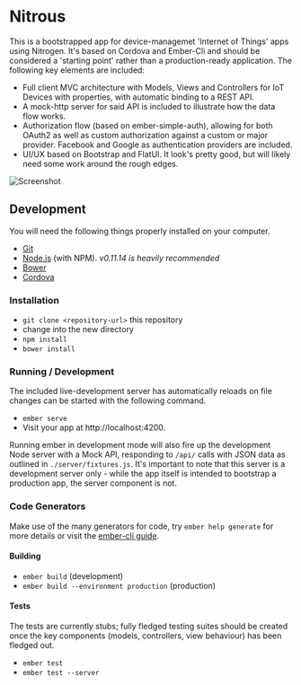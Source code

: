 # Nitrous
This is a bootstrapped app for device-managemet 'Internet of Things' apps using Nitrogen. It's based on Cordova and Ember-Cli and should be considered  a 'starting point' rather than a production-ready application. The following key elements are included:

- Full client MVC architecture with Models, Views and Controllers for IoT Devices with properties, with automatic binding to a REST API.
- A mock-http server for said API is included to illustrate how the data flow works.
- Authorization flow (based on ember-simple-auth), allowing for both OAuth2 as well as custom authorization against a custom or major provider. Facebook and Google as authentication providers are included.
- UI/UX based on Bootstrap and FlatUI. It look's pretty good, but will likely need some work around the rough edges.

![Screenshot](https://raw.githubusercontent.com/felixrieseberg/nitrous/master/.screenshot.png)

## Development
You will need the following things properly installed on your computer.

* [Git](http://git-scm.com/)
* [Node.js](http://nodejs.org/) (with NPM). *v0.11.14 is heavily recommended*
* [Bower](http://bower.io/)
* [Cordova](http://cordova.apache.org/)

### Installation
* `git clone <repository-url>` this repository
* change into the new directory
* `npm install`
* `bower install`

### Running / Development
The included live-development server has automatically reloads on file changes can be started with the following command.
* `ember serve`
* Visit your app at http://localhost:4200.

Running ember in development mode will also fire up the development Node server with a Mock API, responding to `/api/` calls with JSON data as outlined in `./server/fixtures.js`. It's important to note that this server is a development server only - while the app itself is intended to bootstrap a production app, the server component is not.

### Code Generators
Make use of the many generators for code, try `ember help generate` for more details or visit the [ember-cli guide](http://www.ember-cli.com/).

#### Building
* `ember build` (development)
* `ember build --environment production` (production)

#### Tests
The tests are currently stubs; fully fledged testing suites should be created once the key components (models, controllers, view behaviour) has been fledged out.

* `ember test`
* `ember test --server`
